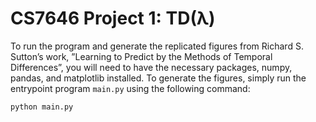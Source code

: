 # CS7646 Project 1: TD(λ)

To run the program and generate the replicated figures from Richard S. Sutton’s work, ”Learning to Predict by the Methods of Temporal Differences”, you will need to have the necessary packages, numpy, pandas, and matplotlib installed. To generate the figures, simply run the entrypoint program `main.py` using the following command:

```python
python main.py
```
